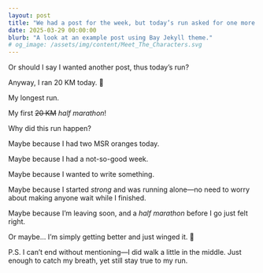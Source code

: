 ```yaml
---
layout: post
title: "We had a post for the week, but today’s run asked for one more."
date: 2025-03-29 00:00:00
blurb: "A look at an example post using Bay Jekyll theme."
# og_image: /assets/img/content/Meet_The_Characters.svg
---
```


Or should I say I wanted another post, thus today’s run?

Anyway, I ran 20 KM today. 🌼

My longest run.

My first <strike>20 KM</strike> <i>half marathon</i>!

Why did this run happen?

Maybe because I had two MSR oranges today.

Maybe because I had a not-so-good week.

Maybe because I wanted to write something.

Maybe because I started <i>strong</i> and was running alone—no need to worry about making anyone wait while I finished.

Maybe because I’m leaving soon, and a <i>half marathon</i> before I go just felt right.

Or maybe... I’m simply getting better and just winged it. 🌸

P.S. I can’t end without mentioning—I did walk a little in the middle. Just enough to catch my breath, yet still stay true to my run.
